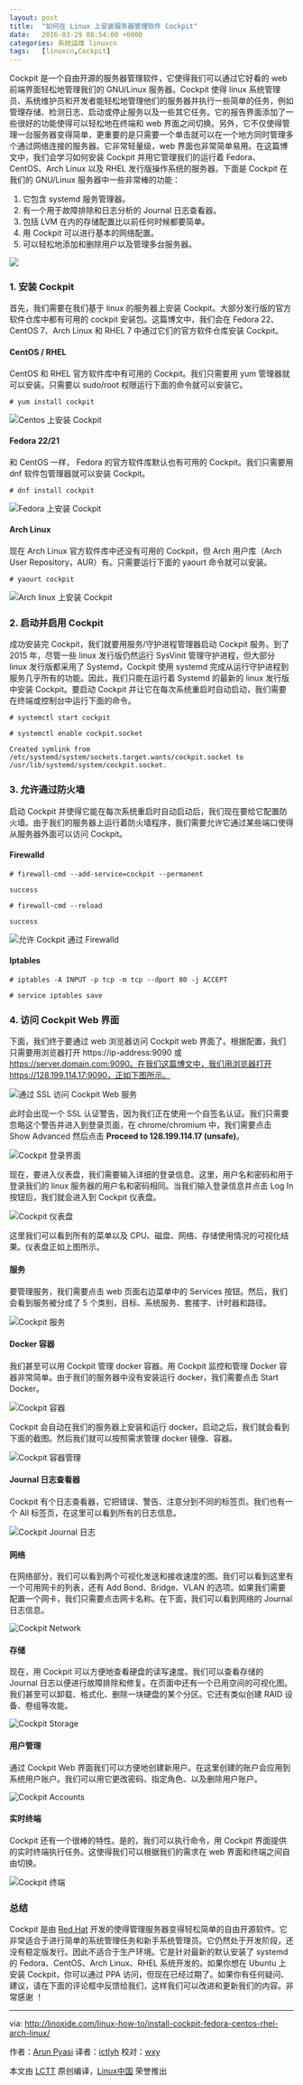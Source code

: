```yaml
---
layout: post
title:	"如何在 Linux 上安装服务器管理软件 Cockpit"
date:	2016-03-29 08:54:00 +0800 
categories:	系统运维 linuxcn 
tags:	[linuxcn,Cockpit]
---
```



Cockpit 是一个自由开源的服务器管理软件，它使得我们可以通过它好看的 web 前端界面轻松地管理我们的 GNU/Linux 服务器。Cockpit 使得 linux 系统管理员、系统维护员和开发者能轻松地管理他们的服务器并执行一些简单的任务，例如管理存储、检测日志、启动或停止服务以及一些其它任务。它的报告界面添加了一些很好的功能使得可以轻松地在终端和 web 界面之间切换。另外，它不仅使得管理一台服务器变得简单，更重要的是只需要一个单击就可以在一个地方同时管理多个通过网络连接的服务器。它非常轻量级，web 界面也非常简单易用。在这篇博文中，我们会学习如何安装 Cockpit 并用它管理我们的运行着 Fedora、CentOS、Arch Linux 以及 RHEL 发行版操作系统的服务器。下面是 Cockpit 在我们的 GNU/Linux 服务器中一些非常棒的功能：


1. 它包含 systemd 服务管理器。
2. 有一个用于故障排除和日志分析的 Journal 日志查看器。
3. 包括 LVM 在内的存储配置比以前任何时候都要简单。
4. 用 Cockpit 可以进行基本的网络配置。
5. 可以轻松地添加和删除用户以及管理多台服务器。


![](/Asserts/Images//attachment/album/201603/28/095806wcgczozl2ng6mnd4.png)


### 1. 安装 Cockpit


首先，我们需要在我们基于 linux 的服务器上安装 Cockpit。大部分发行版的官方软件仓库中都有可用的 cockpit 安装包。这篇博文中，我们会在 Fedora 22、CentOS 7、Arch Linux 和 RHEL 7 中通过它们的官方软件仓库安装 Cockpit。


#### CentOS / RHEL


CentOS 和 RHEL 官方软件库中有可用的 Cockpit。我们只需要用 yum 管理器就可以安装。只需要以 sudo/root 权限运行下面的命令就可以安装它。



```
# yum install cockpit

```

![Centos 上安装 Cockpit](/Asserts/Images//attachment/album/201603/28/095809tg6p6i0pp5bsf6kc.png)


#### Fedora 22/21


和 CentOS 一样， Fedora 的官方软件库默认也有可用的 Cockpit。我们只需要用 dnf 软件包管理器就可以安装 Cockpit。



```
# dnf install cockpit

```

![Fedora 上安装 Cockpit](/Asserts/Images//attachment/album/201603/28/095810kvt7kt00ozv8tzp9.png)


#### Arch Linux


现在 Arch Linux 官方软件库中还没有可用的 Cockpit，但 Arch 用户库（Arch User Repository，AUR）有。只需要运行下面的 yaourt 命令就可以安装。



```
# yaourt cockpit

```

![Arch linux 上安装 Cockpit](/Asserts/Images//attachment/album/201603/28/095810brff6vfv2cfjwz6y.png)


### 2. 启动并启用 Cockpit


成功安装完 Cockpit，我们就要用服务/守护进程管理器启动 Cockpit 服务。到了 2015 年，尽管一些 linux 发行版仍然运行 SysVinit 管理守护进程，但大部分 linux 发行版都采用了 Systemd，Cockpit 使用 systemd 完成从运行守护进程到服务几乎所有的功能。因此，我们只能在运行着 Systemd 的最新的 linux 发行版中安装 Cockpit。要启动 Cockpit 并让它在每次系统重启时自动启动，我们需要在终端或控制台中运行下面的命令。



```
# systemctl start cockpit

# systemctl enable cockpit.socket

Created symlink from /etc/systemd/system/sockets.target.wants/cockpit.socket to /usr/lib/systemd/system/cockpit.socket.

```

### 3. 允许通过防火墙


启动 Cockpit 并使得它能在每次系统重启时自动启动后，我们现在要给它配置防火墙。由于我们的服务器上运行着防火墙程序，我们需要允许它通过某些端口使得从服务器外面可以访问 Cockpit。


#### Firewalld



```
# firewall-cmd --add-service=cockpit --permanent

success

# firewall-cmd --reload

success

```

![允许 Cockpit 通过 Firewalld](/Asserts/Images//attachment/album/201603/28/095811twsp77fifvoxixs2.png)


#### Iptables



```
# iptables -A INPUT -p tcp -m tcp --dport 80 -j ACCEPT

# service iptables save

```

### 4. 访问 Cockpit Web 界面


下面，我们终于要通过 web 浏览器访问 Cockpit web 界面了。根据配置，我们只需要用浏览器打开 https://ip-address:9090 或 https://server.domain.com:9090。在我们这篇博文中，我们用浏览器打开 https://128.199.114.17:9090，正如下图所示。


![通过 SSL 访问 Cockpit Web 服务](/Asserts/Images//attachment/album/201603/28/095811l6y22iwl62yh6h08.png)


此时会出现一个 SSL 认证警告，因为我们正在使用一个自签名认证。我们只需要忽略这个警告并进入到登录页面，在 chrome/chromium 中，我们需要点击 Show Advanced 然后点击 **Proceed to 128.199.114.17 (unsafe)**。


![Cockpit 登录界面](/Asserts/Images//attachment/album/201603/28/095812jmep8835gfdddssm.png)


现在，要进入仪表盘，我们需要输入详细的登录信息。这里，用户名和密码和用于登录我们的 linux 服务器的用户名和密码相同。当我们输入登录信息并点击 Log In 按钮后，我们就会进入到 Cockpit 仪表盘。


![Cockpit 仪表盘](/Asserts/Images//attachment/album/201603/28/095812p06gr460ghykf4z4.png)


这里我们可以看到所有的菜单以及 CPU、磁盘、网络、存储使用情况的可视化结果。仪表盘正如上图所示。


#### 服务


要管理服务，我们需要点击 web 页面右边菜单中的 Services 按钮。然后，我们会看到服务被分成了 5 个类别，目标、系统服务、套接字、计时器和路径。


![Cockpit 服务](/Asserts/Images//attachment/album/201603/28/095813tg6w8wgv583aw9kc.png)


#### Docker 容器


我们甚至可以用 Cockpit 管理 docker 容器。用 Cockpit 监控和管理 Docker 容器非常简单。由于我们的服务器中没有安装运行 docker，我们需要点击 Start Docker。


![Cockpit 容器](/Asserts/Images//attachment/album/201603/28/095813wj1carva83kla186.png)


Cockpit 会自动在我们的服务器上安装和运行 docker。启动之后，我们就会看到下面的截图。然后我们就可以按照需求管理 docker 镜像、容器。


![Cockpit 容器管理](/Asserts/Images//attachment/album/201603/28/095814vf1ibb5iq5f1f5b5.png)


#### Journal 日志查看器


Cockpit 有个日志查看器，它把错误、警告、注意分到不同的标签页。我们也有一个 All 标签页，在这里可以看到所有的日志信息。


![Cockpit Journal 日志](/Asserts/Images//attachment/album/201603/28/095814d4inqa5yjy6m4p9u.png)


#### 网络


在网络部分，我们可以看到两个可视化发送和接收速度的图。我们可以看到这里有一个可用网卡的列表，还有 Add Bond、Bridge、VLAN 的选项。如果我们需要配置一个网卡，我们只需要点击网卡名称。在下面，我们可以看到网络的 Journal 日志信息。


![Cockpit Network](/Asserts/Images//attachment/album/201603/28/095815zwvkottwh4k31tv4.png)


#### 存储


现在，用 Cockpit 可以方便地查看硬盘的读写速度。我们可以查看存储的 Journal 日志以便进行故障排除和修复。在页面中还有一个已用空间的可视化图。我们甚至可以卸载、格式化、删除一块硬盘的某个分区。它还有类似创建 RAID 设备、卷组等攻能。


![Cockpit Storage](/Asserts/Images//attachment/album/201603/28/095815ldv1fm1p333axsv1.png)


#### 用户管理


通过 Cockpit Web 界面我们可以方便地创建新用户。在这里创建的账户会应用到系统用户账户。我们可以用它更改密码、指定角色、以及删除用户账户。


![Cockpit Accounts](/Asserts/Images//attachment/album/201603/28/095816u3tt3h31zfzfxzlh.png)


#### 实时终端


Cockpit 还有一个很棒的特性。是的，我们可以执行命令，用 Cockpit 界面提供的实时终端执行任务。这使得我们可以根据我们的需求在 web 界面和终端之间自由切换。


![Cockpit 终端](/Asserts/Images//attachment/album/201603/28/095816gzrl9hjzsfgsmfjm.png)


### 总结


Cockpit 是由 [Red Hat](http://www.redhat.com/) 开发的使得管理服务器变得轻松简单的自由开源软件。它非常适合于进行简单的系统管理任务和新手系统管理员。它仍然处于开发阶段，还没有稳定版发行。因此不适合于生产环境。它是针对最新的默认安装了 systemd 的 Fedora、CentOS、Arch Linux、RHEL 系统开发的。如果你想在 Ubuntu 上安装 Cockpit，你可以通过 PPA 访问，但现在已经过期了。如果你有任何疑问、建议，请在下面的评论框中反馈给我们，这样我们可以改进和更新我们的内容。非常感谢 ！




---


via: <http://linoxide.com/linux-how-to/install-cockpit-fedora-centos-rhel-arch-linux/>


作者：[Arun Pyasi](http://linoxide.com/author/arunp/) 译者：[ictlyh](http://mutouxiaogui.cn/blog/) 校对：[wxy](https://github.com/wxy)


本文由 [LCTT](https://github.com/LCTT/TranslateProject) 原创编译，[Linux中国](https://linux.cn/) 荣誉推出
